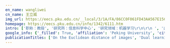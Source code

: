 ```yaml
---
en_name: wangliwei
cn_name: 王立威
img_url: https://eecs.pku.edu.cn/__local/3/1A/FA/86CC0F061FD43AA567E15C9FA09_82C694DA_1C94.jpg?e=.jpg
homepage: https://eecs.pku.edu.cn/info/1342/6111.htm
intro: ['职称：教授', '研究所：信息科学中心', '研究领域：机器学习\r\n\r\n ', '办公电话：86-10-6275 6657', '电子邮件：wanglw@cis.pku.edu.cn', '个人主页：http://www.cis.pku.edu.cn/faculty/vision/wangliwei/index.html ']
google_info: {'_filled': True, 'affiliation': 'Peking University', 'citedby': 3252, 'citedby5y': 2354, 'cites_per_year': {2006: 46, 2007: 55, 2008: 59, 2009: 95, 2010: 104, 2011: 109, 2012: 120, 2013: 140, 2014: 150, 2015: 163, 2016: 178, 2017: 236, 2018: 502, 2019: 1012, 2020: 254}}
publicationTitles: ['On the Euclidean distance of images', 'Dual learning for machine translation', 'A theoretical analysis of NDCG ranking measures', 'Gradient descent finds global minima of deep neural networks', 'The expressive power of neural networks: A view from the width', 'The equivalence of two-dimensional PCA to line-based PCA', 'Subspace distance analysis with application to adaptive Bayesian algorithm for face recognition', 'Accurate pulmonary nodule detection in computed tomography images using deep convolutional neural networks', 'On image matrix based feature extraction algorithms', 'On the margin explanation of boosting algorithms.', 'Learning to navigate for fine-grained classification', 'On learning with dissimilarity functions', 'On the depth of deep neural networks: A theoretical view', 'Smoothness, disagreement coefficient, and the label complexity of agnostic active learning', 'Learning from weak and noisy labels for semantic segmentation', 'Frage: Frequency-agnostic word representation', 'A density-ratio framework for statistical data processing', 'A game-theoretic machine learning approach for revenue maximization in sponsored search', 'Efficient private ERM for smooth objectives', 'Further results on the subspace distance', 'Generalization bounds of sgld for non-convex learning: Two theoretical viewpoints', 'Parallel and sequential support vector machines for multi-label classification', 'Exploring demographic information in social media for product recommendation', 'Image classification by visual bag-of-words refinement and reduction', 'Noise-robust semi-supervised learning via fast sparse coding', 'Zero-shot scene classification for high spatial resolution remote sensing images', 'Reppoints: Point set representation for object detection', 'Towards binary-valued gates for robust lstm training', 'Improving the generalization of adversarial training with domain adaptation', 'Decoding with value networks for neural machine translation', 'Dimensionality dependent PAC-Bayes margin bound', 'Is two-dimensional PCA a New Technique?', 'Learning descriptive visual representation for image classification and annotation', 'Learning a generative classifier from label proportions', 'On feature extraction via kernels', 'Towards understanding learning representations: To what extent do different neural networks learn the same representation', 'Semantic sparse recoding of visual content for image applications', 'Intrapersonal subspace analysis with application to adaptive Bayesian face recognition', 'Collect at once, use effectively: Making non-interactive locally private learning possible', 'Adversarially robust generalization just requires more unlabeled data', 'Cross-lingual knowledge graph alignment via graph matching neural network', 'Diverse and controllable image captioning with part-of-speech guidance', 'Learning region features for object detection', 'Learning sparse covariance patterns for natural scenes', 'Low Rank Approximation of Binary Matrices: Column Subset Selection and Generalizations', 'Generalized second price auction with probabilistic broad match', 'Efficient algorithm for privately releasing smooth queries', 'Large-scale few-shot learning: Knowledge transfer with class hierarchy', 'Quadratic upper bound for recursive teaching dimension of finite VC classes', 'Large margin deep neural networks: Theory and algorithms', 'Online learning for auction mechanism in bandit setting', 'Cultivated land quality change of Wuchuan county in Inner Mongolia under background of climate change in semi-arid regions during recent 20 years', 'Learning Gaussian mixture models by structural risk minimization', 'Fast, diverse and accurate image captioning guided by part-of-speech', 'Dropout training, data-dependent regularization, and generalization bounds', 'Noise-robust semi-supervised learning by large-scale sparse coding', 'Q-learning with ucb exploration is sample efficient for infinite-horizon mdp', 'Direct semantic analysis for social image classification', '概率图模型研究进展综述', 'Hint-based training for non-autoregressive translation', 'Learning structural motif representations for efficient protein structure search', 'Zero-shot fine-grained classification by deep feature learning with semantics', 'Differentially private data releasing for smooth queries', 'Further results on the margin explanation of boosting: new algorithm and experiments', 'A gram-gauss-newton method learning overparameterized deep neural networks for regression problems', 'A fast and accurate one-stage approach to visual grounding', 'Convergence of Adversarial Training in Overparametrized Neural Networks', 'Boosting and margin theory', 'Efficient training of bert by progressively stacking', 'Learning IMED via shift-invariant transformation', 'Representation degeneration problem in training natural language generation models', 'Understanding and improving transformer from a multi-particle dynamic system point of view', 'Large-scale sparse learning from noisy tags for semantic segmentation', 'Discriminative clustering via generative feature mapping', 'Randomness and sparsity induced codebook learning with application to cancer image classification', 'Segmentation via ncuts and lossy minimum description length: a unified approach', 'Few-Shot Learning with Global Class Representations', 'Stable memory allocation in the hippocampus: Fundamental limits and neural realization', 'Comments on" Fundamental limits of reconstruction-based superresolution algorithms under local translation"', 'MACER: Attack-free and Scalable Robust Training via Maximizing Certified Radius', 'Dense reppoints: Representing visual objects with dense point sets', 'Equipping Experts/Bandits with Long-term Memory', 'A refined analysis of lsh for well-dispersed data points', 'Social image parsing by cross-modal data refinement', 'A novel margin based algorithm for feature extraction', 'Zero-shot Fine-grained Classification by Deep Feature Learning with Semantics', 'Distributed Bandit Learning: How Much Communication is Needed to Achieve (Near) Optimal Regret', 'Learning relationships for multi-view 3D object recognition', 'RANDOM MASK: Towards Robust Convolutional Neural Networks', 'Proof of the Lemmas', 'On the measurement complexity of differentially private query answering', 'Differentially Private Data Releasing for Smooth Queries with Synthetic Database Output', 'Towards hypothesis testing and lossy minimum description length: a unified segmentation framework', 'Rademacher margin complexity', 'On the Triangular Inequality of the Subspaces Dissimilarity', 'Maximum a posteriori transduction', 'Combinatorial Semi-Bandit in the Non-Stationary Environment', 'Defective Convolutional Layers Learn Robust CNNs', 'On the Anomalous Generalization of GANs', 'Robust Local Features for Improving the Generalization of Adversarial Training', 'Nesterov Accelerated Gradient and Scale Invariance for Improving Transferability of Adversarial Examples', 'Mimicking the In-Camera Color Pipeline for Camera-Aware Object Compositing', 'McDiarmid-Type Inequalities for Graph-Dependent Variables and Stability Bounds', 'Transferrable Feature and Projection Learning with Class Hierarchy for Zero-Shot Learning', 'Randomness in Deconvolutional Networks for Visual Representation', 'Machine Translation Through Learning From a Communication Game', 'A novel method for quantitatively evaluating agricultural vulnerability to climate change (vol 48, pg 49, 2015)', 'Pairwise Constraint Propagation on Multi-View Data', 'Can Image-Level Labels Replace Pixel-Level Labels for Image Parsing', 'Estimation based on RBM from label proportions in large group case', 'Learning from error: A two-level combined model for image classification', 'Machine Learning Theory', 'MDL transduction', 'Understanding and Improving Transformer From a Multi-Particle Dynamic System Point of View', 'Supplementary Material for Towards Understanding Learning Representations: To What Extent Do Different Neural Networks Learn the Same Representation', 'Supplementary Material—Proof of the Theorems', 'Convergence Analysis of Ranking Measures for Web Search', 'Efficient and Differentially Private Data Releasing for Smooth Queries', 'Supplementary Material—Proof of the Theorems', 'Local Orthogonality Preserving Alignment for Nonlinear Dimensionality Reduction']
---
```

